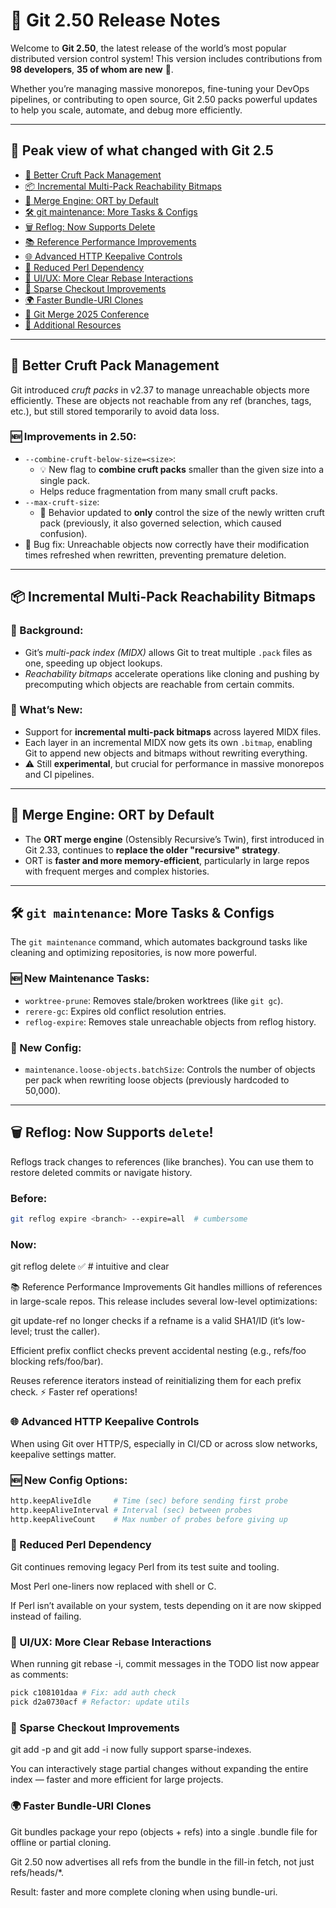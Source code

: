 # 🚀 Git 2.50 Release Notes

Welcome to **Git 2.50**, the latest release of the world’s most popular distributed version control system! This version includes contributions from **98 developers**, **35 of whom are new** 🎉.

Whether you’re managing massive monorepos, fine-tuning your DevOps pipelines, or contributing to open source, Git 2.50 packs powerful updates to help you scale, automate, and debug more efficiently.

---

## 🧵 Peak view of what changed with Git 2.5
- [🧹 Better Cruft Pack Management](#-better-cruft-pack-management)
- [📦 Incremental Multi-Pack Reachability Bitmaps](#-incremental-multi-pack-reachability-bitmaps)
- [🔀 Merge Engine: ORT by Default](#-merge-engine-ort-by-default)
- [🛠 git maintenance: More Tasks & Configs](#-git-maintenance-more-tasks--configs)
- [🗑 Reflog: Now Supports Delete](#-reflog-now-supports-delete)
- [📚 Reference Performance Improvements](#-reference-performance-improvements)
- [🌐 Advanced HTTP Keepalive Controls](#-advanced-http-keepalive-controls)
- [🐪 Reduced Perl Dependency](#-reduced-perl-dependency)
- [🧾 UI/UX: More Clear Rebase Interactions](#-uiux-more-clear-rebase-interactions)
- [🧩 Sparse Checkout Improvements](#-sparse-checkout-improvements)
- [🌍 Faster Bundle-URI Clones](#-faster-bundle-uri-clones)
- [📅 Git Merge 2025 Conference](#-git-merge-2025-conference)
- [🔗 Additional Resources](#-additional-resources)

---

## 🧹 Better Cruft Pack Management

Git introduced *cruft packs* in v2.37 to manage unreachable objects more efficiently. These are objects not reachable from any ref (branches, tags, etc.), but still stored temporarily to avoid data loss.

### 🆕 Improvements in 2.50:
- `--combine-cruft-below-size=<size>`: 
  - 💡 New flag to **combine cruft packs** smaller than the given size into a single pack.
  - Helps reduce fragmentation from many small cruft packs.
- `--max-cruft-size`:
  - 🔄 Behavior updated to **only** control the size of the newly written cruft pack (previously, it also governed selection, which caused confusion).
- 🐛 Bug fix: Unreachable objects now correctly have their modification times refreshed when rewritten, preventing premature deletion.

---

## 📦 Incremental Multi-Pack Reachability Bitmaps

### 🧠 Background:
- Git’s *multi-pack index (MIDX)* allows Git to treat multiple `.pack` files as one, speeding up object lookups.
- *Reachability bitmaps* accelerate operations like cloning and pushing by precomputing which objects are reachable from certain commits.

### 🚀 What’s New:
- Support for **incremental multi-pack bitmaps** across layered MIDX files.
- Each layer in an incremental MIDX now gets its own `.bitmap`, enabling Git to append new objects and bitmaps without rewriting everything.
- ⚠️ Still **experimental**, but crucial for performance in massive monorepos and CI pipelines.

---

## 🔀 Merge Engine: ORT by Default

- The **ORT merge engine** (Ostensibly Recursive’s Twin), first introduced in Git 2.33, continues to **replace the older "recursive" strategy**.
- ORT is **faster and more memory-efficient**, particularly in large repos with frequent merges and complex histories.

---

## 🛠 `git maintenance`: More Tasks & Configs

The `git maintenance` command, which automates background tasks like cleaning and optimizing repositories, is now more powerful.

### 🆕 New Maintenance Tasks:
- `worktree-prune`: Removes stale/broken worktrees (like `git gc`).
- `rerere-gc`: Expires old conflict resolution entries.
- `reflog-expire`: Removes stale unreachable objects from reflog history.

### 🔧 New Config:
- `maintenance.loose-objects.batchSize`: Controls the number of objects per pack when rewriting loose objects (previously hardcoded to 50,000).

---

## 🗑 Reflog: Now Supports `delete`!

Reflogs track changes to references (like branches). You can use them to restore deleted commits or navigate history.

### Before:
```sh
git reflog expire <branch> --expire=all  # cumbersome
```

### Now:
git reflog delete <branch>  ✅  # intuitive and clear

📚 Reference Performance Improvements
Git handles millions of references in large-scale repos. This release includes several low-level optimizations:

git update-ref no longer checks if a refname is a valid SHA1/ID (it’s low-level; trust the caller).

Efficient prefix conflict checks prevent accidental nesting (e.g., refs/foo blocking refs/foo/bar).

Reuses reference iterators instead of reinitializing them for each prefix check. ⚡️ Faster ref operations!


### 🌐 Advanced HTTP Keepalive Controls
When using Git over HTTP/S, especially in CI/CD or across slow networks, keepalive settings matter.

### 🆕 New Config Options:


```sh
http.keepAliveIdle     # Time (sec) before sending first probe
http.keepAliveInterval # Interval (sec) between probes
http.keepAliveCount    # Max number of probes before giving up

```


### 🐪 Reduced Perl Dependency
Git continues removing legacy Perl from its test suite and tooling.

Most Perl one-liners now replaced with shell or C.

If Perl isn’t available on your system, tests depending on it are now skipped instead of failing.


### 🧾 UI/UX: More Clear Rebase Interactions
When running git rebase -i, commit messages in the TODO list now appear as comments:
```sh
pick c108101daa # Fix: add auth check
pick d2a0730acf # Refactor: update utils


```
### 🧩 Sparse Checkout Improvements
git add -p and git add -i now fully support sparse-indexes.

You can interactively stage partial changes without expanding the entire index — faster and more efficient for large projects.


### 🌍 Faster Bundle-URI Clones
Git bundles package your repo (objects + refs) into a single .bundle file for offline or partial cloning.

Git 2.50 now advertises all refs from the bundle in the fill-in fetch, not just refs/heads/*.

Result: faster and more complete cloning when using bundle-uri.
